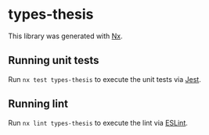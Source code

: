 # types-thesis

This library was generated with [Nx](https://nx.dev).

## Running unit tests

Run `nx test types-thesis` to execute the unit tests via [Jest](https://jestjs.io).

## Running lint

Run `nx lint types-thesis` to execute the lint via [ESLint](https://eslint.org/).
